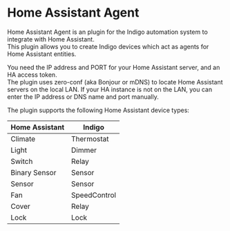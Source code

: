 # Home Assistant Agent

Home Assistant Agent is an plugin for the Indigo automation system to integrate with Home Assistant.  
This plugin allows you to create Indigo devices which act as agents for Home Assistant entities.

You need the IP address and PORT for your Home Assistant server, and an HA access token.  
The plugin uses zero-conf (aka Bonjour or mDNS) to locate Home Assistant servers on the local LAN.  If your HA instance
is not on the LAN, you can enter the IP address or DNS name and port manually.

The plugin supports the following Home Assistant device types:
 
| Home Assistant | Indigo       |
|----------------|--------------|
| Climate        | Thermostat   |
| Light          | Dimmer       |
| Switch         | Relay        |
| Binary Sensor  | Sensor       |
| Sensor         | Sensor       |
| Fan            | SpeedControl |
| Cover          | Relay        |
| Lock           | Lock         |